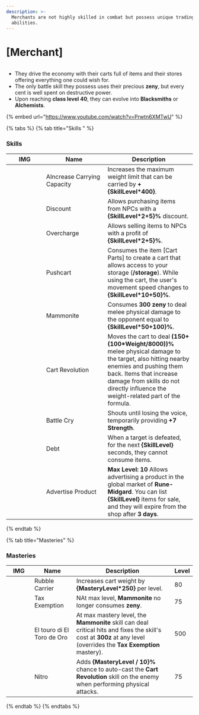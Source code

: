 ```yaml
---
description: >-
  Merchants are not highly skilled in combat but possess unique trading
  abilities.
---
```


# \[Merchant]

<figure><img src="../../.gitbook/assets/700px-1Mercador.png" alt=""><figcaption></figcaption></figure>

* They drive the economy with their carts full of items and their stores offering everything one could wish for.
* The only battle skill they possess uses their precious **zeny**, but every cent is well spent on destructive power.
* Upon reaching **class level 40**, they can evolve into **Blacksmiths** or **Alchemists**.

{% embed url="https://www.youtube.com/watch?v=Prwtn6XMTwU" %}

{% tabs %}
{% tab title="Skills " %}
### **Skills**

<table><thead><tr><th width="84">IMG</th><th width="150">Name</th><th>Description</th></tr></thead><tbody><tr><td><img src="../../.gitbook/assets/36aa.png" alt=""></td><td>AIncrease Carrying Capacity</td><td>Increases the maximum weight limit that can be carried by <strong>+{SkillLevel*400}</strong>.</td></tr><tr><td><img src="../../.gitbook/assets/37aa.png" alt=""></td><td>Discount</td><td>Allows purchasing items from NPCs with a <strong>{SkillLevel*2+5}%</strong> discount.</td></tr><tr><td><img src="../../.gitbook/assets/38a.png" alt=""></td><td>Overcharge</td><td>Allows selling items to NPCs with a profit of <strong>{SkillLevel*2+5}%</strong>.</td></tr><tr><td><img src="../../.gitbook/assets/39a.png" alt=""></td><td>Pushcart</td><td>Consumes the item [Cart Parts] to create a cart that allows access to your storage (<strong>/storage</strong>). While using the cart, the user's movement speed changes to <strong>{SkillLevel*10+50}%</strong>.</td></tr><tr><td><img src="../../.gitbook/assets/42aa.png" alt=""></td><td>Mammonite</td><td>Consumes <strong>300 zeny</strong> to deal melee physical damage to the opponent equal to <strong>{SkillLevel*50+100}%</strong>.</td></tr><tr><td><img src="../../.gitbook/assets/153a.png" alt=""></td><td>Cart Revolution</td><td>Moves the cart to deal <strong>(150+(100*Weight/8000))%</strong> melee physical damage to the target, also hitting nearby enemies and pushing them back. Items that increase damage from skills do not directly influence the weight-related part of the formula.</td></tr><tr><td><img src="../../.gitbook/assets/155a.png" alt=""></td><td>Battle Cry</td><td>Shouts until losing the voice, temporarily providing <strong>+7 Strength</strong>.</td></tr><tr><td><img src="../../.gitbook/assets/771a.png" alt=""></td><td>Debt</td><td>When a target is defeated, for the next <strong>{SkillLevel}</strong> seconds, they cannot consume items.</td></tr><tr><td><img src="../../.gitbook/assets/772a.png" alt=""></td><td>Advertise Product</td><td><strong>Max Level: 10</strong> Allows advertising a product in the global market of <strong>Rune-Midgard</strong>. You can list <strong>{SkillLevel}</strong> items for sale, and they will expire from the shop after <strong>3 days</strong>.</td></tr></tbody></table>
{% endtab %}

{% tab title="Masteries" %}
### Masteries

<table><thead><tr><th width="84">IMG</th><th width="125">Name</th><th width="385">Description</th><th>Level</th></tr></thead><tbody><tr><td><img src="../../.gitbook/assets/39a.png" alt=""></td><td>Rubble Carrier</td><td>Increases cart weight by <strong>{MasteryLevel*250}</strong> per level.</td><td>80</td></tr><tr><td><img src="../../.gitbook/assets/42aa.png" alt=""></td><td>Tax Exemption</td><td>NAt max level, <strong>Mammonite</strong> no longer consumes <strong>zeny</strong>.</td><td>75</td></tr><tr><td><img src="../../.gitbook/assets/42aa.png" alt=""></td><td>El touro di El Toro de Oro</td><td>At max mastery level, the <strong>Mammonite</strong> skill can deal critical hits and fixes the skill's cost at <strong>300z</strong> at any level (overrides the <strong>Tax Exemption</strong> mastery).</td><td>500</td></tr><tr><td><img src="../../.gitbook/assets/153a.png" alt=""></td><td>Nitro</td><td>Adds <strong>{MasteryLevel / 10}%</strong> chance to auto-cast the <strong>Cart Revolution</strong> skill on the enemy when performing physical attacks.</td><td>75</td></tr></tbody></table>
{% endtab %}
{% endtabs %}
